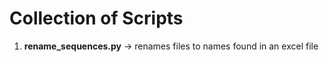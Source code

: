 # Collection of Scripts

1) **rename_sequences.py**  -> renames files to names found in an excel file
